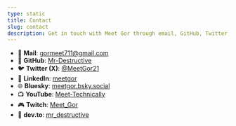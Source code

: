 ```yaml
---
type: static
title: Contact
slug: contact
description: Get in touch with Meet Gor through email, GitHub, Twitter, LinkedIn, and other platforms.
---
```


- 📧 **Mail**: [gormeet711@gmail.com](mailto:gormeet711@gmail.com)  
- 🐙 **GitHub**: [Mr-Destructive](https://github.com/Mr-Destructive)  
- 🐦 **Twitter (X)**: [@MeetGor21](https://twitter.com/MeetGor21)  
- 💼 **LinkedIn**: [meetgor](https://www.linkedin.com/in/meetgor/)  
- 🌐 **Bluesky**: [meetgor.bsky.social](https://bsky.app/profile/meetgor.bsky.social)  
- 📺 **YouTube**: [Meet-Technically](https://www.youtube.com/@meet-technically)  
- 🎮 **Twitch**: [Meet_Gor](https://www.twitch.tv/meet_gor)  
- 📝 **dev.to**: [mr_destructive](https://dev.to/mr_destructive)
